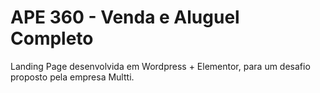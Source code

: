 # APE 360 - Venda e Aluguel Completo

Landing Page desenvolvida em Wordpress + Elementor, para um desafio proposto pela empresa Multti.
